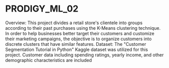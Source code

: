 # PRODIGY_ML_02
Overview: This project divides a retail store's clientele into groups according to their past purchases using the K-Means clustering technique. In order to help businesses better target their customers and customize their marketing campaigns, the objective is to organize customers into discrete clusters that have similar features.
Dataset: The "Customer Segmentation Tutorial in Python" Kaggle dataset was utilized for this project. Customer data including spending ratings, yearly income, and other demographic characteristics are included
